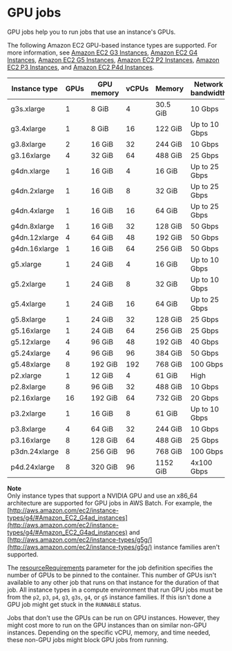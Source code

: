 # GPU jobs<a name="gpu-jobs"></a>

GPU jobs help you to run jobs that use an instance's GPUs\.

The following Amazon EC2 GPU\-based instance types are supported\. For more information, see [Amazon EC2 G3 Instances](http://aws.amazon.com/ec2/instance-types/g3/), [Amazon EC2 G4 Instances](http://aws.amazon.com/ec2/instance-types/g4/), [Amazon EC2 G5 Instances](http://aws.amazon.com/ec2/instance-types/g5/), [Amazon EC2 P2 Instances](http://aws.amazon.com/ec2/instance-types/p2/), [Amazon EC2 P3 Instances](http://aws.amazon.com/ec2/instance-types/p3/), and [Amazon EC2 P4d Instances](http://aws.amazon.com/ec2/instance-types/p4/)\.


|  Instance type  |  GPUs  |  GPU memory  |  vCPUs  |  Memory  |  Network bandwidth  | 
| --- | --- | --- | --- | --- | --- | 
|  g3s\.xlarge  |  1  |  8 GiB  |  4  |  30\.5 GiB  |  10 Gbps  | 
|  g3\.4xlarge  |  1  |  8 GiB  |  16  |  122 GiB  |  Up to 10 Gbps  | 
|  g3\.8xlarge  |  2  |  16 GiB  |  32  |  244 GiB  |  10 Gbps  | 
|  g3\.16xlarge  |  4  |  32 GiB  |  64  |  488 GiB  |  25 Gbps  | 
|  g4dn\.xlarge  |  1  |  16 GiB  |  4  |  16 GiB  |  Up to 25 Gbps  | 
|  g4dn\.2xlarge  |  1  |  16 GiB  |  8  |  32 GiB  |  Up to 25 Gbps  | 
|  g4dn\.4xlarge  |  1  |  16 GiB  |  16  |  64 GiB  |  Up to 25 Gbps  | 
|  g4dn\.8xlarge  |  1  |  16 GiB  |  32  |  128 GiB  |  50 Gbps  | 
|  g4dn\.12xlarge  |  4  |  64 GiB  |  48  |  192 GiB  |  50 Gbps  | 
|  g4dn\.16xlarge  |  1  |  16 GiB  |  64  |  256 GiB  |  50 Gbps  | 
|  g5\.xlarge  |  1  |  24 GiB  |  4  |  16 GiB  |  Up to 10 Gbps  | 
|  g5\.2xlarge  |  1  |  24 GiB  |  8  |  32 GiB  |  Up to 10 Gbps  | 
|  g5\.4xlarge  |  1  |  24 GiB  |  16  |  64 GiB  |  Up to 25 Gbps  | 
|  g5\.8xlarge  |  1  |  24 GiB  |  32  |  128 GiB  |  25 Gbps  | 
|  g5\.16xlarge  |  1  |  24 GiB  |  64  |  256 GiB  |  25 Gbps  | 
|  g5\.12xlarge  |  4  |  96 GiB  |  48  |  192 GiB  |  40 Gbps  | 
|  g5\.24xlarge  |  4  |  96 GiB  |  96  |  384 GiB  |  50 Gbps  | 
|  g5\.48xlarge  |  8  |  192 GiB  |  192  |  768 GiB  |  100 Gbps  | 
|  p2\.xlarge  |  1  |  12 GiB  |  4  |  61 GiB  |  High  | 
|  p2\.8xlarge  |  8  |  96 GiB  |  32  |  488 GiB  |  10 Gbps  | 
|  p2\.16xlarge  |  16  |  192 GiB  |  64  |  732 GiB  |  20 Gbps  | 
|  p3\.2xlarge  |  1  |  16 GiB  |  8  |  61 GiB  |  Up to 10 Gbps  | 
|  p3\.8xlarge  |  4  |  64 GiB  |  32  |  244 GiB  |  10 Gbps  | 
|  p3\.16xlarge  |  8  |  128 GiB  |  64  |  488 GiB  |  25 Gbps  | 
|  p3dn\.24xlarge  |  8  |  256 GiB  |  96  |  768 GiB  |  100 Gbps  | 
|  p4d\.24xlarge  |  8  |  320 GiB  |  96  |  1152 GiB  |  4x100 Gbps  | 

**Note**  
Only instance types that support a NVIDIA GPU and use an x86\_64 architecture are supported for GPU jobs in AWS Batch\. For example, the [http://aws.amazon.com/ec2/instance-types/g4/#Amazon_EC2_G4ad_instances](http://aws.amazon.com/ec2/instance-types/g4/#Amazon_EC2_G4ad_instances) and [http://aws.amazon.com/ec2/instance-types/g5g/](http://aws.amazon.com/ec2/instance-types/g5g/) instance families aren't supported\.

The [resourceRequirements](job_definition_parameters.md#ContainerProperties-resourceRequirements) parameter for the job definition specifies the number of GPUs to be pinned to the container\. This number of GPUs isn't available to any other job that runs on that instance for the duration of that job\. All instance types in a compute environment that run GPU jobs must be from the `p2`, `p3`, `p4`, `g3`, `g3s`, `g4`, or `g5` instance families\. If this isn't done a GPU job might get stuck in the `RUNNABLE` status\.

Jobs that don't use the GPUs can be run on GPU instances\. However, they might cost more to run on the GPU instances than on similar non\-GPU instances\. Depending on the specific vCPU, memory, and time needed, these non\-GPU jobs might block GPU jobs from running\.